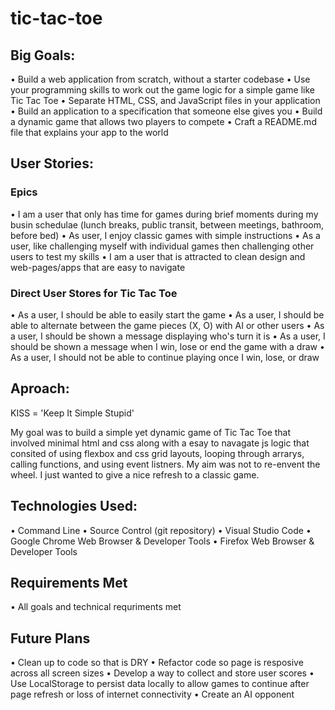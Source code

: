 # tic-tac-toe

## Big Goals:
• Build a web application from scratch, without a starter codebase
• Use your programming skills to work out the game logic for a simple game like Tic Tac Toe
• Separate HTML, CSS, and JavaScript files in your application
• Build an application to a specification that someone else gives you
• Build a dynamic game that allows two players to compete
• Craft a README.md file that explains your app to the world

## User Stories:

### Epics
• I am a user that only has time for games during brief moments during my busin schedulae (lunch breaks, public transit, between meetings, bathroom, before bed)
• As user, I enjoy classic games with simple instructions
• As a user, like challenging myself with individual games then challenging other users to test my skills
• I am a user that is attracted to clean design and web-pages/apps that are easy to navigate

### Direct User Stores for Tic Tac Toe
• As a user, I should be able to easily start the game 
• As a user, I should be able to alternate between the game pieces (X, O) with AI or other users
• As a user, I should be shown a message displaying who's turn it is
• As a user, I should be shown a message when I win, lose or end the game with a draw
• As a user, I should not be able to continue playing once I win, lose, or draw

## Aproach:
KISS = 'Keep It Simple Stupid'

My goal was to build a simple yet dynamic game of Tic Tac Toe that involved minimal html and css along with a esay to navagate js logic that consited of using flexbox and css grid layouts, looping through arrarys, calling functions, and using event listners. My aim was not to re-envent the wheel. I just wanted to give a nice refresh to a classic game. 

## Technologies Used:
• Command Line
• Source Control (git repository) 
• Visual Studio Code
• Google Chrome Web Browser & Developer Tools
• Firefox Web Browser & Developer Tools

## Requirements Met
• All goals and technical requriments met

## Future Plans
• Clean up to code so that is DRY
• Refactor code so page is resposive across all screen sizes
• Develop a way to collect and store user scores
• Use LocalStorage to persist data locally to allow games to continue after page refresh or loss of internet connectivity
• Create an AI opponent


